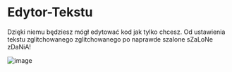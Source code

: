 # Edytor-Tekstu
Dzięki niemu będziesz mógł edytować kod jak tylko chcesz. Od ustawienia tekstu zglitchowanego zglitchowanego po naprawde szalone sZaLoNe zDaNiA!


![image](https://github.com/Hankering1716/Edytor-Kodu/assets/116718014/e47caf01-6a55-4a46-b6da-2dc21fedaa05)

